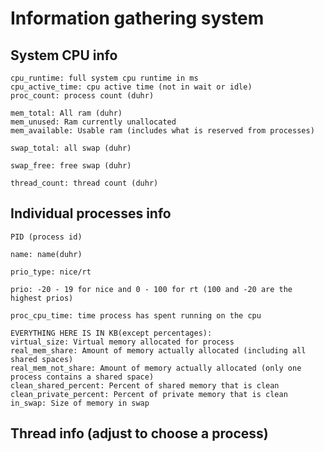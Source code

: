 # Information gathering system

## System CPU info

    cpu_runtime: full system cpu runtime in ms
    cpu_active_time: cpu active time (not in wait or idle)
    proc_count: process count (duhr)
    
    mem_total: All ram (duhr)
    mem_unused: Ram currently unallocated
    mem_available: Usable ram (includes what is reserved from processes)

    swap_total: all swap (duhr)

    swap_free: free swap (duhr)

    thread_count: thread count (duhr)

## Individual processes info

    PID (process id)

    name: name(duhr)

    prio_type: nice/rt

    prio: -20 - 19 for nice and 0 - 100 for rt (100 and -20 are the highest prios)

    proc_cpu_time: time process has spent running on the cpu

    EVERYTHING HERE IS IN KB(except percentages):
    virtual_size: Virtual memory allocated for process
    real_mem_share: Amount of memory actually allocated (including all shared spaces)
    real_mem_not_share: Amount of memory actually allocated (only one process contains a shared space)
    clean_shared_percent: Percent of shared memory that is clean
    clean_private_percent: Percent of private memory that is clean
    in_swap: Size of memory in swap

## Thread info (adjust to choose a process)
